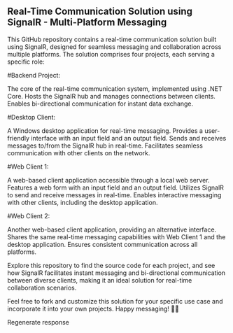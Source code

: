 ##  Real-Time Communication Solution using SignalR - Multi-Platform Messaging
 
 This GitHub repository contains a real-time communication solution built using SignalR, designed for seamless messaging and collaboration across multiple platforms. The solution comprises four projects, each serving a specific role:

#Backend Project:

The core of the real-time communication system, implemented using .NET Core.
Hosts the SignalR hub and manages connections between clients.
Enables bi-directional communication for instant data exchange.

#Desktop Client:

A Windows desktop application for real-time messaging.
Provides a user-friendly interface with an input field and an output field.
Sends and receives messages to/from the SignalR hub in real-time.
Facilitates seamless communication with other clients on the network.

#Web Client 1:

A web-based client application accessible through a local web server.
Features a web form with an input field and an output field.
Utilizes SignalR to send and receive messages in real-time.
Enables interactive messaging with other clients, including the desktop application.

#Web Client 2:

Another web-based client application, providing an alternative interface.
Shares the same real-time messaging capabilities with Web Client 1 and the desktop application.
Ensures consistent communication across all platforms.

Explore this repository to find the source code for each project, and see how SignalR facilitates instant messaging and bi-directional communication between diverse clients, making it an ideal solution for real-time collaboration scenarios.

Feel free to fork and customize this solution for your specific use case and incorporate it into your own projects. Happy messaging! 🚀📩





Regenerate response

